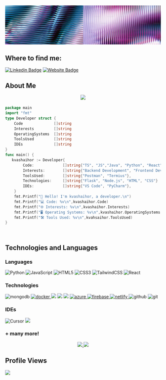 ![Github Banner](banner.jpeg)
<div align="left">

<h2 align="left">
Where to find me: </h2>

[![Linkedin Badge](https://img.shields.io/badge/-LinkedIn-0e76a8?style=for-the-badge&logo=Linkedin&logoColor=white&scale=2)](https://www.linkedin.com/in/kvashaihor/)
[![Website Badge](https://img.shields.io/badge/Website-3b5998?style=for-the-badge&logo=google-chrome&logoColor=white&scale=2)](https://kvashaihor.com)
<h2 align="left">
About Me </h2>

<p align="center">
<img src="https://readme-typing-svg.herokuapp.com?font=Fira+Code&color=0d8ece&size=30&center=true&vCenter=true&width=800&height=80&lines=Hey+there!+I'm+Ihor Kvasha;Full+Stack+Developer+%26+Open+Source+Enthusiast;Passionate+about+Building+Projects;I+Love+Solving+Problems;Writing+Articles+in+my+free+time">
</p>

```go
package main
import "fmt"
type Developer struct {
    Code              []string
    Interests         []string
    OperatingSystems  []string
    ToolsUsed         []string
    IDEs              []string
}
func main() {
   kvashaihor := Developer{
        Code:             []string{"TS", "JS","Java", "Python", "React"},
        Interests:        []string{"Backend Development", "Frontend Development","AI"},
        ToolsUsed:        []string{"Postman", "Termius"},
        Technologies:     []string{"Flask", "Node.js", "HTML", "CSS"}
        IDEs:             []string{"VS Code", "PyCharm"},
    }
    fmt.Printf("👋 Hello! I'm kvashaihor, a developer.\n")
    fmt.Printf("💻 Code: %v\n",kvashaihor.Code)
    fmt.Printf("🌐 Interests: %v\n",kvashaihor.Interests)
    fmt.Printf("🖥️ Operating Systems: %v\n",kvashaihor.OperatingSystems)
    fmt.Printf("🛠️ Tools Used: %v\n",kvahsaihor.ToolsUsed)
}
```
<br />
<h2 align="left">Technologies and Languages</h2>

<h3 align="left">Languages</h3>

![Python](https://img.shields.io/badge/Python-black?style=for-the-badge&logo=python&logoColor=white)
![JavaScript](https://img.shields.io/badge/JavaScript-yellow?style=for-the-badge&logo=javascript&logoColor=white)
![HTML5](https://img.shields.io/badge/HTML5-E34F26?style=for-the-badge&logo=html5&logoColor=white)
![CSS3](https://img.shields.io/badge/CSS3-1572B6?style=for-the-badge&logo=css3&logoColor=white)
![TailwindCSS](https://img.shields.io/badge/Tailwind_CSS-38B2AC?style=for-the-badge&logo=tailwind-css&logoColor=white)
![React](https://img.shields.io/badge/React-green?style=for-the-badge&logo=react&logoColor=white)

<h3 align="left">Technologies</h3>

<img src="https://img.shields.io/badge/mongodb-47A248.svg?style=for-the-badge&logo=mongodb&logoColor=white" alt="mongodb"/>
<a href="https://www.docker.com/" target="_blank">
    <img src="https://img.shields.io/badge/docker-2496ED.svg?style=for-the-badge&logo=docker&logoColor=white" alt="docker"/>
</a>

<img src="https://img.shields.io/badge/Linux-FCC624?style=for-the-badge&logo=linux&logoColor=black">
<img src="https://img.shields.io/badge/Ubuntu-E95420?style=for-the-badge&logo=ubuntu&logoColor=white">
<img src="https://img.shields.io/badge/Windows-0078D6?style=for-the-badge&logo=windows&logoColor=white">
<a href="https://azure.microsoft.com/en-in/" target="_blank">
    <img src="https://img.shields.io/badge/Azure-0078D4?style=for-the-badge&logo=microsoftazure&logoColor=white" alt="azure"/> 
</a>
<a href="https://firebase.google.com/" target="_blank">
    <img src="https://img.shields.io/badge/firebase-FFCA28.svg?style=for-the-badge&logo=firebase&logoColor=black" alt="firebase"/>
</a>
<a href="https://netlify.com/" target="_blank">
    <img src="https://img.shields.io/badge/netlify-00C7B7.svg?style=for-the-badge&logo=netlify&logoColor=black" alt="netlify"/>
</a>
    <img src="https://img.shields.io/badge/github-181717.svg?style=for-the-badge&logo=github&logoColor=white" alt="github" />
    <img src="https://img.shields.io/badge/gitlab-181717.svg?style=for-the-badge&logo=gitlab&logoColor=white" alt="git"/>

<h3 align="left">IDEs</h3>

![Cursor](https://img.shields.io/badge/PyCharm-4285F4?style=for-the-badge&logo=pycharm&logoColor=black)
<img src="https://img.shields.io/badge/Visual_Studio_Code-0078D4?style=for-the-badge&logo=visual%20studio%20code&logoColor=white">

<h3>+ many more!</h3>


<p align="center">
<a href="https://github.com/kvashaihor">
<img height="180em" src="https://github-readme-stats-eight-theta.vercel.app/api?username=kvashaihor&show_icons=true&theme=algolia&include_all_commits=true&count_private=true"/>
<img height="180em" src="https://github-readme-stats-eight-theta.vercel.app/api/top-langs/?username=kvashaihor&layout=compact&langs_count=8&theme=algolia"/>
</a>
</p>

<h2 align="left">
Profile Views </h2>

![](https://komarev.com/ghpvc/?username=kvashaihor&style=for-the-badge)

